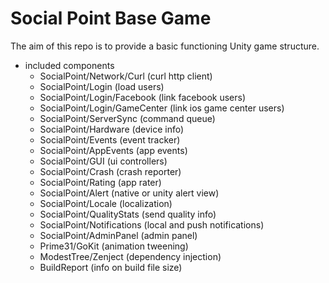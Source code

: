 Social Point Base Game
======================

The aim of this repo is to provide a basic functioning Unity game structure.

* included components
  * SocialPoint/Network/Curl (curl http client)
  * SocialPoint/Login (load users)
  * SocialPoint/Login/Facebook (link facebook users)
  * SocialPoint/Login/GameCenter (link ios game center users)
  * SocialPoint/ServerSync (command queue)
  * SocialPoint/Hardware (device info)
  * SocialPoint/Events (event tracker)
  * SocialPoint/AppEvents (app events)
  * SocialPoint/GUI (ui controllers)
  * SocialPoint/Crash (crash reporter)
  * SocialPoint/Rating (app rater)
  * SocialPoint/Alert (native or unity alert view)
  * SocialPoint/Locale (localization)
  * SocialPoint/QualityStats (send quality info)
  * SocialPoint/Notifications (local and push notifications)
  * SocialPoint/AdminPanel (admin panel)
  * Prime31/GoKit (animation tweening)
  * ModestTree/Zenject (dependency injection)
  * BuildReport (info on build file size)
